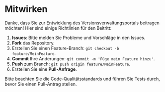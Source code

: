 # Mitwirken

Danke, dass Sie zur Entwicklung des Versionsverwaltungsportals beitragen möchten! Hier sind einige Richtlinien für den Beitritt:

1. **Issues**: Bitte melden Sie Probleme und Vorschläge in den Issues.
2. **Fork** das Repository.
3. Erstellen Sie einen Feature-Branch: `git checkout -b feature/MeinFeature`.
4. **Commit** Ihre Änderungen: `git commit -m 'Füge mein Feature hinzu'`.
5. **Push** zum Branch: `git push origin feature/MeinFeature`.
6. Erstellen Sie eine **Pull-Anfrage**.

Bitte beachten Sie die Code-Qualitätsstandards und führen Sie Tests durch, bevor Sie einen Pull-Antrag stellen.